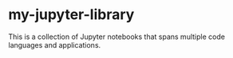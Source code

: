 # my-jupyter-library
This is a collection of Jupyter notebooks that spans multiple code languages and applications. 
